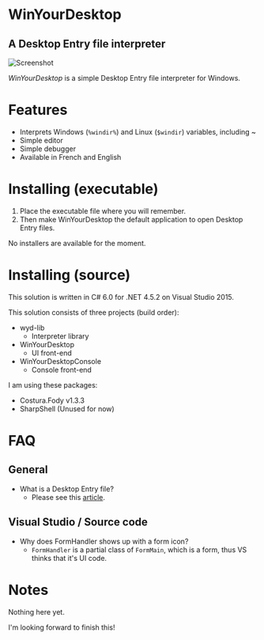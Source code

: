 # WinYourDesktop
## A Desktop Entry file interpreter

![Screenshot](http://didi.wcantin.ca/p/wyd1.png)

_WinYourDesktop_ is a simple Desktop Entry file interpreter for Windows.

# Features

- Interprets Windows (`%windir%`) and Linux (`$windir`) variables, including ~
- Simple editor
- Simple debugger
- Available in French and English

# Installing (executable)

1. Place the executable file where you will remember.
2. Then make WinYourDesktop the default application to open Desktop Entry files.

No installers are available for the moment.

# Installing (source)

This solution is written in C# 6.0 for .NET 4.5.2 on Visual Studio 2015.

This solution consists of three projects (build order):

- wyd-lib
  - Interpreter library
- WinYourDesktop
  - UI front-end
- WinYourDesktopConsole
  - Console front-end

I am using these packages:
- Costura.Fody v1.3.3
- SharpShell (Unused for now)

# FAQ

## General

- What is a Desktop Entry file?
  - Please see this [article](http://www.linuxtopia.org/online_books/linux_desktop_guides/gnome_2.14_admin_guide/menustructure-desktopentry.html).
  
## Visual Studio / Source code

- Why does FormHandler shows up with a form icon?
  - `FormHandler` is a partial class of `FormMain`, which is a form, thus VS thinks that it's UI code.

# Notes

Nothing here yet.

I'm looking forward to finish this!